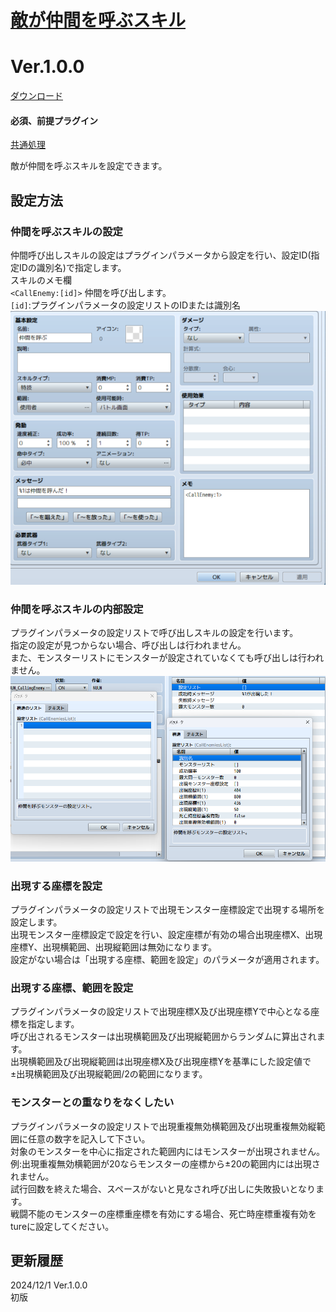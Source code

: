 # [敵が仲間を呼ぶスキル](https://raw.githubusercontent.com/nuun888/MZ/master/NUUN_CallingEnemy.js)
# Ver.1.0.0
[ダウンロード](https://raw.githubusercontent.com/nuun888/MZ/master/NUUN_CallingEnemy.js)
#### 必須、前提プラグイン
[共通処理](https://github.com/nuun888/MZ/blob/master/README/Base.md)  

敵が仲間を呼ぶスキルを設定できます。  

## 設定方法
### 仲間を呼ぶスキルの設定
仲間呼び出しスキルの設定はプラグインパラメータから設定を行い、設定ID(指定IDの識別名)で指定します。  
スキルのメモ欄  
`<CallEnemy:[id]>` 仲間を呼び出します。  
`[id]`:プラグインパラメータの設定リストのIDまたは識別名  
![画像](img/CallingEnemy1.png)  

### 仲間を呼ぶスキルの内部設定
プラグインパラメータの設定リストで呼び出しスキルの設定を行います。  
指定の設定が見つからない場合、呼び出しは行われません。  
また、モンスターリストにモンスターが設定されていなくても呼び出しは行われません。  
![画像](img/CallingEnemy2.png)  

### 出現する座標を設定
プラグインパラメータの設定リストで出現モンスター座標設定で出現する場所を設定します。  
出現モンスター座標設定で設定を行い、設定座標が有効の場合出現座標X、出現座標Y、出現横範囲、出現縦範囲は無効になります。  
設定がない場合は「出現する座標、範囲を設定」のパラメータが適用されます。  

### 出現する座標、範囲を設定
プラグインパラメータの設定リストで出現座標X及び出現座標Yで中心となる座標を指定します。  
呼び出されるモンスターは出現横範囲及び出現縦範囲からランダムに算出されます。  
出現横範囲及び出現縦範囲は出現座標X及び出現座標Yを基準にした設定値で±出現横範囲及び出現縦範囲/2の範囲になります。  

### モンスターとの重なりをなくしたい
プラグインパラメータの設定リストで出現重複無効横範囲及び出現重複無効縦範囲に任意の数字を記入して下さい。  
対象のモンスターを中心に指定された範囲内にはモンスターが出現されません。
例:出現重複無効横範囲が20ならモンスターの座標から±20の範囲内には出現されません。  
試行回数を終えた場合、スペースがないと見なされ呼び出しに失敗扱いとなります。  
戦闘不能のモンスターの座標重座標を有効にする場合、死亡時座標重複有効をtureに設定してください。  

## 更新履歴
2024/12/1 Ver.1.0.0  
初版  


